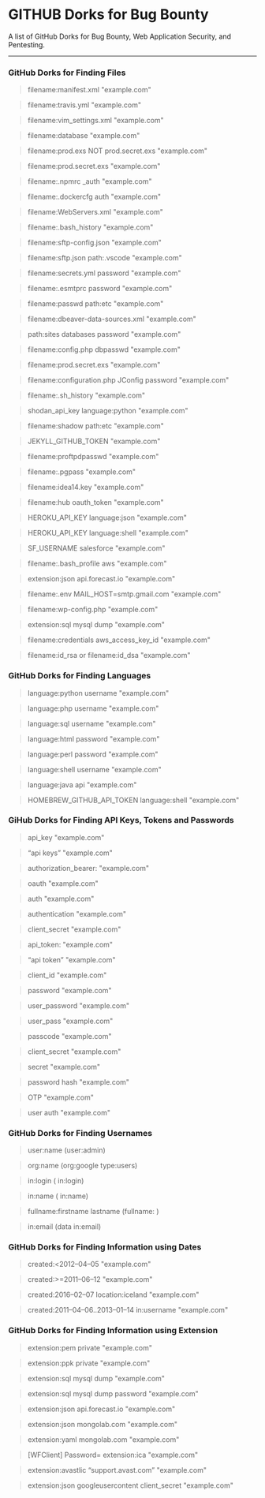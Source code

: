 # GITHUB Dorks for Bug Bounty

A list of GitHub Dorks for Bug Bounty, Web Application Security, and Pentesting.

---

### GitHub Dorks for Finding Files

> filename:manifest.xml "example.com"

> filename:travis.yml  "example.com"

> filename:vim_settings.xml "example.com"

> filename:database "example.com"

> filename:prod.exs NOT prod.secret.exs "example.com"

> filename:prod.secret.exs "example.com"

> filename:.npmrc _auth "example.com"

> filename:.dockercfg auth "example.com"

> filename:WebServers.xml "example.com"

> filename:.bash_history  "example.com"

> filename:sftp-config.json "example.com"

> filename:sftp.json path:.vscode  "example.com"

> filename:secrets.yml password  "example.com"

> filename:.esmtprc password  "example.com"

> filename:passwd path:etc "example.com"

> filename:dbeaver-data-sources.xml  "example.com"

> path:sites databases password  "example.com"

> filename:config.php dbpasswd  "example.com"

> filename:prod.secret.exs  "example.com"

> filename:configuration.php JConfig password "example.com"

> filename:.sh_history  "example.com"

> shodan_api_key language:python "example.com"

> filename:shadow path:etc "example.com"

> JEKYLL_GITHUB_TOKEN "example.com"

> filename:proftpdpasswd "example.com"

> filename:.pgpass "example.com"

> filename:idea14.key "example.com"

> filename:hub oauth_token "example.com"

> HEROKU_API_KEY language:json "example.com"

> HEROKU_API_KEY language:shell "example.com"

> SF_USERNAME salesforce "example.com"

> filename:.bash_profile aws "example.com"

> extension:json api.forecast.io "example.com"

> filename:.env MAIL_HOST=smtp.gmail.com "example.com"

> filename:wp-config.php "example.com"

> extension:sql mysql dump "example.com"

> filename:credentials aws_access_key_id "example.com"

> filename:id_rsa or filename:id_dsa "example.com"

### GitHub Dorks for Finding Languages

> language:python username  "example.com"

> language:php username  "example.com"

> language:sql username "example.com"

> language:html password "example.com"

> language:perl password "example.com"

> language:shell username "example.com"

> language:java api "example.com"

> HOMEBREW_GITHUB_API_TOKEN language:shell "example.com"

### GiHub Dorks for Finding API Keys, Tokens and Passwords

> api_key  "example.com"

> “api keys” "example.com"

> authorization_bearer: "example.com"

> oauth "example.com"

> auth "example.com"

> authentication "example.com"

> client_secret "example.com"

> api_token: "example.com"

> “api token” "example.com"

> client_id "example.com"

> password "example.com"

> user_password "example.com"

> user_pass "example.com"

> passcode "example.com"

> client_secret "example.com"

> secret "example.com"

> password hash "example.com"

> OTP "example.com"

> user auth "example.com"

### GitHub Dorks for Finding Usernames


> user:name (user:admin) 

> org:name (org:google type:users)

> in:login (<username> in:login)

> in:name (<username> in:name)

> fullname:firstname lastname (fullname:<name> <surname>)

> in:email (data in:email)

### GitHub Dorks for Finding Information using Dates

> created:<2012–04–05 "example.com"

> created:>=2011–06–12 "example.com"

> created:2016–02–07 location:iceland  "example.com"

> created:2011–04–06..2013–01–14 <user> in:username "example.com"

### GitHub Dorks for Finding Information using Extension


> extension:pem private "example.com"

> extension:ppk private "example.com"

> extension:sql mysql dump "example.com"

> extension:sql mysql dump password "example.com"

> extension:json api.forecast.io "example.com"

> extension:json mongolab.com "example.com"

> extension:yaml mongolab.com "example.com"

> [WFClient] Password= extension:ica "example.com"

> extension:avastlic “support.avast.com” "example.com"

> extension:json googleusercontent client_secret "example.com"
